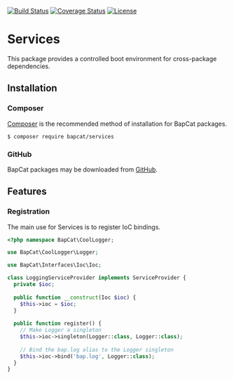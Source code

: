 [![Build Status](https://travis-ci.org/BapCat/Services.svg?branch=0.1.0)](https://travis-ci.org/BapCat/Services)
[![Coverage Status](https://coveralls.io/repos/BapCat/Services/badge.svg?branch=0.1.0)](https://coveralls.io/r/BapCat/Services?branch=0.1.0)
[![License](https://img.shields.io/packagist/l/BapCat/Services.svg)](https://img.shields.io/packagist/l/BapCat/Services.svg)

# Services
This package provides a controlled boot environment for cross-package dependencies.

## Installation

### Composer
[Composer](https://getcomposer.org/) is the recommended method of installation for BapCat packages.

```
$ composer require bapcat/services
```

### GitHub

BapCat packages may be downloaded from [GitHub](https://github.com/BapCat/Services/).

## Features

### Registration
The main use for Services is to register IoC bindings.

```php
<?php namespace BapCat\CoolLogger;

use BapCat\CoolLogger\Logger;

use BapCat\Interfaces\Ioc\Ioc;

class LoggingServiceProvider implements ServiceProvider {
  private $ioc;
  
  public function __construct(Ioc $ioc) {
    $this->ioc = $ioc;
  }
  
  public function register() {
    // Make Logger a singleton
    $this->ioc->singleton(Logger::class, Logger::class);
    
    // Bind the bap.log alias to the Logger singleton
    $this->ioc->bind('bap.log', Logger::class);
  }
}
```
